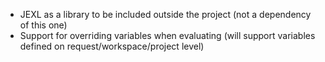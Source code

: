- JEXL as a library to be included outside the project (not a dependency of this one)
- Support for overriding variables when evaluating (will support variables defined on request/workspace/project level)

